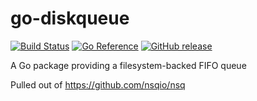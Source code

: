 # go-diskqueue

[![Build Status](https://github.com/nsqio/go-diskqueue/workflows/tests/badge.svg)](https://github.com/nsqio/go-diskqueue/actions) [![Go Reference](https://pkg.go.dev/badge/github.com/nsqio/go-diskqueue.svg)](https://pkg.go.dev/github.com/nsqio/go-diskqueue) [![GitHub release](https://img.shields.io/github/release/nsqio/go-diskqueue.svg)](https://github.com/nsqio/go-diskqueue/releases/latest)

A Go package providing a filesystem-backed FIFO queue

Pulled out of https://github.com/nsqio/nsq
